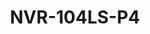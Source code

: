---
title: "NVR-104LS-P4"
description: "4CH 1-SATA Ultra 265/H.265/H.264 NVR"
image: "/images/categories/products/accessories/BAT-LA5800/BAT-LA58002.png"
images:
  - url: "/images/categories/products/accessories/BAT-LA5800/BAT-LA58002.png"
    caption: "Front view"
features:
  - Support Ultra 265/H.265/H.264 video formats
  - 4-channel input
  - Plug & Play with 4 independent PoE network interfaces
  - Third-party IP cameras supported with ONVIF conformance:- Profile S, Profile G, Profile T
  - Support 1-ch HDMI, 1-ch VGA
  - HDMI and VGA simultaneous output
  - Up to 5MP resolution recording
  - 1 SATA HDD, up to 6TB
  - Support cloud upgrad
specifications: 
  IP Video Input: 4-ch
  Incoming Bandwidth: 40Mbps
  Outgoing Bandwidth: 40Mbps
  Remote Users: "128"
  Protocols: P2P, NTP, DHCP, PPPoE
  HDMI:
   1920x1080p/60Hz, 1920x1080p/50Hz, 1600x1200/60Hz, 1280x1024/60Hz, 1280x720/60Hz, 1024x768/60Hz
  VGA:
    1920x1080p/60Hz, 1920x1080p/50Hz, 1600x1200/60Hz, 1280x1024/60Hz, 1280x720/60Hz, 1024x768/60Hz
  Audio Output: 1 RCA
  Recording Resolution: 5MP/4MP/3MP/1080p/960p/720p/D1/2CIF/CIF
  Synchronous Playback: 4-ch
  Decoding format: Ultra 265/H.265/H.264
  Liveview/Playback: 5MP/4MP/3MP/1080p/960p/720p/D1/2CIF/CIF
  Capability: 1 x5MP@30, 2 x4MP@25, 2 x3MP@30,4 x 1080p@25
  SATA: 1 SATA interface
  Capacity: up to 6TB for each disk
  Network Interface: 1 RJ45 10M/100M self-adaptive Ethernet Interface
  USB Interface: Rear panel:- 2 x USB2.0
  Interface: 4 independent 100 Mbps PoE network interfaces
  Max Power: Max 30W for single port
  Max Total Power: Max 54W in total (13.5W for each)
  Supported Standard: IEEE 802.3at, IEEE 802.3af
  Power Supply: 48V DC
  Power Consumption: ≤10 W (without HDD)
  Working Environment: -10°C ~ + 55°C (+14°F ~ +131°F), Humidity ≤ 90% RH (non-condensing)
  Dimensions: 205mm × 205mm × 46mm (8.1" × 8.1" × 1.8")
  Weight: 0.64kg (1.41lb) (without HDD)
---
